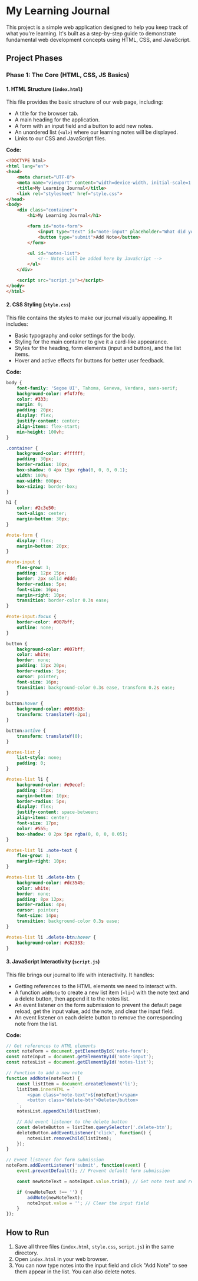 # My Learning Journal

This project is a simple web application designed to help you keep track of what you're learning. It's built as a step-by-step guide to demonstrate fundamental web development concepts using HTML, CSS, and JavaScript.

## Project Phases

### Phase 1: The Core (HTML, CSS, JS Basics)

#### 1. HTML Structure (`index.html`)

This file provides the basic structure of our web page, including:
- A title for the browser tab.
- A main heading for the application.
- A form with an input field and a button to add new notes.
- An unordered list (`<ul>`) where our learning notes will be displayed.
- Links to our CSS and JavaScript files.

**Code:**
```html
<!DOCTYPE html>
<html lang="en">
<head>
    <meta charset="UTF-8">
    <meta name="viewport" content="width=device-width, initial-scale=1.0">
    <title>My Learning Journal</title>
    <link rel="stylesheet" href="style.css">
</head>
<body>
    <div class="container">
        <h1>My Learning Journal</h1>

        <form id="note-form">
            <input type="text" id="note-input" placeholder="What did you learn today?" required>
            <button type="submit">Add Note</button>
        </form>

        <ul id="notes-list">
            <!-- Notes will be added here by JavaScript -->
        </ul>
    </div>

    <script src="script.js"></script>
</body>
</html>
```

#### 2. CSS Styling (`style.css`)

This file contains the styles to make our journal visually appealing. It includes:
- Basic typography and color settings for the body.
- Styling for the main container to give it a card-like appearance.
- Styles for the heading, form elements (input and button), and the list items.
- Hover and active effects for buttons for better user feedback.

**Code:**
```css
body {
    font-family: 'Segoe UI', Tahoma, Geneva, Verdana, sans-serif;
    background-color: #f4f7f6;
    color: #333;
    margin: 0;
    padding: 20px;
    display: flex;
    justify-content: center;
    align-items: flex-start;
    min-height: 100vh;
}

.container {
    background-color: #ffffff;
    padding: 30px;
    border-radius: 10px;
    box-shadow: 0 4px 15px rgba(0, 0, 0, 0.1);
    width: 100%;
    max-width: 600px;
    box-sizing: border-box;
}

h1 {
    color: #2c3e50;
    text-align: center;
    margin-bottom: 30px;
}

#note-form {
    display: flex;
    margin-bottom: 20px;
}

#note-input {
    flex-grow: 1;
    padding: 12px 15px;
    border: 2px solid #ddd;
    border-radius: 5px;
    font-size: 16px;
    margin-right: 10px;
    transition: border-color 0.3s ease;
}

#note-input:focus {
    border-color: #007bff;
    outline: none;
}

button {
    background-color: #007bff;
    color: white;
    border: none;
    padding: 12px 20px;
    border-radius: 5px;
    cursor: pointer;
    font-size: 16px;
    transition: background-color 0.3s ease, transform 0.2s ease;
}

button:hover {
    background-color: #0056b3;
    transform: translateY(-2px);
}

button:active {
    transform: translateY(0);
}

#notes-list {
    list-style: none;
    padding: 0;
}

#notes-list li {
    background-color: #e9ecef;
    padding: 15px;
    margin-bottom: 10px;
    border-radius: 5px;
    display: flex;
    justify-content: space-between;
    align-items: center;
    font-size: 17px;
    color: #555;
    box-shadow: 0 2px 5px rgba(0, 0, 0, 0.05);
}

#notes-list li .note-text {
    flex-grow: 1;
    margin-right: 10px;
}

#notes-list li .delete-btn {
    background-color: #dc3545;
    color: white;
    border: none;
    padding: 8px 12px;
    border-radius: 4px;
    cursor: pointer;
    font-size: 14px;
    transition: background-color 0.3s ease;
}

#notes-list li .delete-btn:hover {
    background-color: #c82333;
}
```

#### 3. JavaScript Interactivity (`script.js`)

This file brings our journal to life with interactivity. It handles:
- Getting references to the HTML elements we need to interact with.
- A function `addNote` to create a new list item (`<li>`) with the note text and a delete button, then append it to the notes list.
- An event listener on the form submission to prevent the default page reload, get the input value, add the note, and clear the input field.
- An event listener on each delete button to remove the corresponding note from the list.

**Code:**
```javascript
// Get references to HTML elements
const noteForm = document.getElementById('note-form');
const noteInput = document.getElementById('note-input');
const notesList = document.getElementById('notes-list');

// Function to add a new note
function addNote(noteText) {
    const listItem = document.createElement('li');
    listItem.innerHTML = `
        <span class="note-text">${noteText}</span>
        <button class="delete-btn">Delete</button>
    `;
    notesList.appendChild(listItem);

    // Add event listener to the delete button
    const deleteButton = listItem.querySelector('.delete-btn');
    deleteButton.addEventListener('click', function() {
        notesList.removeChild(listItem);
    });
}

// Event listener for form submission
noteForm.addEventListener('submit', function(event) {
    event.preventDefault(); // Prevent default form submission

    const newNoteText = noteInput.value.trim(); // Get note text and remove whitespace

    if (newNoteText !== '') {
        addNote(newNoteText);
        noteInput.value = ''; // Clear the input field
    }
});
```

## How to Run

1.  Save all three files (`index.html`, `style.css`, `script.js`) in the same directory.
2.  Open `index.html` in your web browser.
3.  You can now type notes into the input field and click "Add Note" to see them appear in the list. You can also delete notes.
